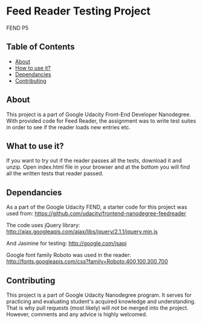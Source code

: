 # Feed Reader Testing Project

FEND P5

## Table of Contents

* [About](#about)
* [How to use it?](#howtouseit)
* [Dependancies](#dependancies)
* [Contributing](#contributing)

## About

This project is a part of Google Udacity Front-End Developer Nanodegree. With provided code for Feed Reader, the assignment was to write test suites in order to see if the reader loads new entries etc.

## What to use it?

If you want to try out if the reader passes all the tests, download it and unzip. Open index.html file in your browser and at the bottom you will find all the written tests that reader passed.

## Dependancies

As a part of the Google Udacity FEND, a starter code for this project was used from:
https://github.com/udacity/frontend-nanodegree-feedreader

The code uses jQuery library:
http://ajax.googleapis.com/ajax/libs/jquery/2.1.1/jquery.min.js

And Jasmine for testing:
http://google.com/jsapi

Google font family Roboto was used in the reader:
http://fonts.googleapis.com/css?family=Roboto:400,100,300,700

## Contributing

This project is a part of Google Udacity Nanodegree program. It serves for practicing and evaluating student's acquired knowledge and understanding. That is why pull requests (most likely) will _not_ be merged into the project. However, comments and any advice is highly welcomed.
